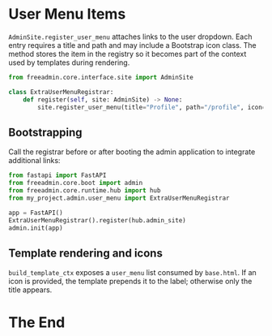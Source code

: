 # User Menu Items

`AdminSite.register_user_menu` attaches links to the user dropdown. Each entry requires a title and path and may include a Bootstrap icon class. The method stores the item in the registry so it becomes part of the context used by templates during rendering.

```python
from freeadmin.core.interface.site import AdminSite

class ExtraUserMenuRegistrar:
    def register(self, site: AdminSite) -> None:
        site.register_user_menu(title="Profile", path="/profile", icon="bi-person")
```

## Bootstrapping

Call the registrar before or after booting the admin application to integrate additional links:

```python
from fastapi import FastAPI
from freeadmin.core.boot import admin
from freeadmin.core.runtime.hub import hub
from my_project.admin.user_menu import ExtraUserMenuRegistrar

app = FastAPI()
ExtraUserMenuRegistrar().register(hub.admin_site)
admin.init(app)
```

## Template rendering and icons

`build_template_ctx` exposes a `user_menu` list consumed by `base.html`. If an icon is provided, the template prepends it to the label; otherwise only the title appears.

# The End

